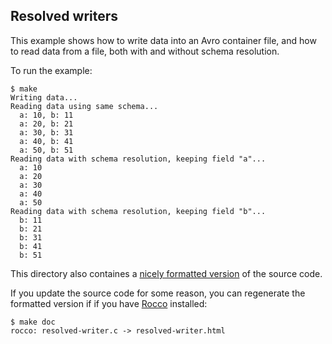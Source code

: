 ## Resolved writers

This example shows how to write data into an Avro container file, and how to
read data from a file, both with and without schema resolution.

To run the example:

    $ make
    Writing data...
    Reading data using same schema...
      a: 10, b: 11
      a: 20, b: 21
      a: 30, b: 31
      a: 40, b: 41
      a: 50, b: 51
    Reading data with schema resolution, keeping field "a"...
      a: 10
      a: 20
      a: 30
      a: 40
      a: 50
    Reading data with schema resolution, keeping field "b"...
      b: 11
      b: 21
      b: 31
      b: 41
      b: 51

This directory also containes a [nicely formatted version][formatted] of the
source code.

[formatted]: resolved-writer.html

If you update the source code for some reason, you can regenerate the formatted
version if if you have [Rocco][rocco] installed:

    $ make doc
    rocco: resolved-writer.c -> resolved-writer.html

[rocco]: http://rtomayko.github.com/rocco/
